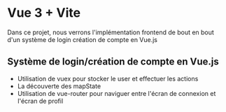 # Vue 3 + Vite

Dans ce projet, nous verrons l'implémentation frontend de bout en bout d'un système de login création de compte en Vue.js


## Système de login/création de compte en Vue.js


 - Utilisation de vuex pour stocker le user et effectuer les actions
- La découverte des mapState
- Utilisation de vue-router pour naviguer entre l'écran de connexion et l'écran de profil
